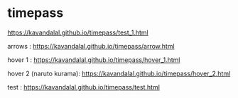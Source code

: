 # timepass

https://kavandalal.github.io/timepass/test_1.html

arrows : https://kavandalal.github.io/timepass/arrow.html

hover 1 : https://kavandalal.github.io/timepass/hover_1.html

hover 2 (naruto kurama): https://kavandalal.github.io/timepass/hover_2.html

test : https://kavandalal.github.io/timepass/test.html

